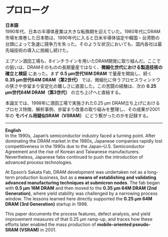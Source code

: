 # プロローグ

**日本語**  
1990年代、日本の半導体産業は大きな転換期を迎えていた。1980年代にDRAM市場を席巻した日本勢は、1990年代に入ると日米半導体協定や韓国・台湾勢の台頭によって急速に競争力を失った。そのような状況においても、国内各社は最先端技術の導入に挑戦し続けた。  

エプソン酒田工場も、8インチラインを用いたDRAM開発に取り組んだ。ここでの狙いは、DRAMそのものの長期量産ではなく、**微細化世代における製造技術の確立と検証** にあった。まず **0.5 µm世代16M DRAM** で量産を開始し、続く **0.35 µm世代64M DRAM（第2世代）** では、微細化に伴うプロセスウィンドウの狭さや歩留まり安定化の難しさに直面した。この苦闘の経験は、次の **0.25 µm世代64M DRAM（第3世代）** の立ち上げへと直結する。  

本論文では、1998年に酒田工場で実施された0.25 µm DRAM立ち上げにおけるプロセス特徴、解析事例、歩留まり改善の取り組みを整理し、その成果が2001年の **モバイル用疑似SRAM（VSRAM）** にどう繋がったのかを記録する。  

---

**English**  
In the 1990s, Japan’s semiconductor industry faced a turning point. After dominating the DRAM market in the 1980s, Japanese companies rapidly lost competitiveness in the 1990s due to the Japan–U.S. Semiconductor Agreement and the rise of Korean and Taiwanese manufacturers. Nevertheless, Japanese fabs continued to push the introduction of advanced process technologies.  

At Epson’s Sakata Fab, DRAM development was undertaken not as a long-term production business, but as a **means of establishing and validating advanced manufacturing techniques at submicron nodes**. The fab began with **0.5 µm 16M DRAM** and then moved to the **0.35 µm 64M DRAM (2nd Generation)**, where yield stability was challenged by a narrowing process window. The lessons learned here directly supported the **0.25 µm 64M DRAM (3rd Generation)** startup in 1998.  

This paper documents the process features, defect analysis, and yield improvement measures of that 0.25 µm ramp-up, and traces how these efforts later enabled the mass production of **mobile-oriented pseudo-SRAM (VSRAM)** in 2001.  
